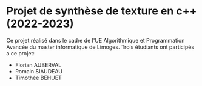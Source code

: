 # Projet de synthèse de texture en c++ (2022-2023)

Ce projet réalisé dans le cadre de l'UE Algorithmique et Programmation Avancée du master informatique de Limoges.
Trois étudiants ont participés a ce projet:
- Florian AUBERVAL
- Romain SIAUDEAU
- Timothée BEHUET

